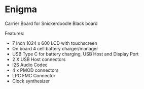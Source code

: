 # Enigma

Carrier Board for Snickerdoodle Black board

Features:

* 7 Inch 1024 x 600 LCD with touchscreen
* On board 4 cell battery charger/manager
* USB Type C for battery charging, USB Host and Display Port
* 2 X USB Host connectors
* I2S Audio Codec
* 4 x PMOD connectors
* LPC FMC Connector
* Clock synthesizer